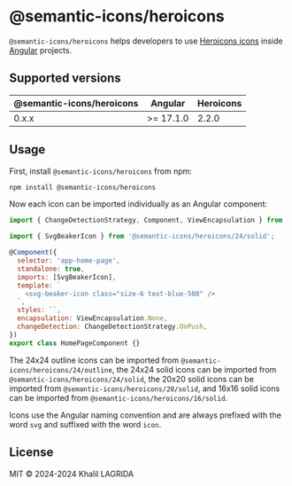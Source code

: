 # @semantic-icons/heroicons

`@semantic-icons/heroicons` helps developers to use [Heroicons icons](https://heroicons.com) inside [Angular](https://angular.dev) projects.

## Supported versions

| @semantic-icons/heroicons | Angular   | Heroicons |
| ------------------------- | --------- | --------- |
| 0.x.x                     | >= 17.1.0 | 2.2.0     |

## Usage

First, install `@semantic-icons/heroicons` from npm:

```sh
npm install @semantic-icons/heroicons
```

Now each icon can be imported individually as an Angular component:

```js
import { ChangeDetectionStrategy, Component, ViewEncapsulation } from '@angular/core';

import { SvgBeakerIcon } from '@semantic-icons/heroicons/24/solid';

@Component({
  selector: 'app-home-page',
  standalone: true,
  imports: [SvgBeakerIcon],
  template: `
    <svg-beaker-icon class="size-6 text-blue-500" />
  `,
  styles: ``,
  encapsulation: ViewEncapsulation.None,
  changeDetection: ChangeDetectionStrategy.OnPush,
})
export class HomePageComponent {}
```

The 24x24 outline icons can be imported from `@semantic-icons/heroicons/24/outline`, the 24x24 solid icons can be imported from `@semantic-icons/heroicons/24/solid`, the 20x20 solid icons can be imported from `@semantic-icons/heroicons/20/solid`, and 16x16 solid icons can be imported from `@semantic-icons/heroicons/16/solid`.

Icons use the Angular naming convention and are always prefixed with the word `svg` and suffixed with the word `icon`.

## License

MIT © 2024-2024 Khalil LAGRIDA
